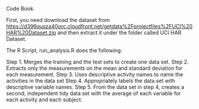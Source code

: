 Code Book.

First, you need download the dataset from https://d396qusza40orc.cloudfront.net/getdata%2Fprojectfiles%2FUCI%20HAR%20Dataset.zip and then extract it under the folder called UCI HAR Dataset.

The R Script, run_analysis.R does the following:

Step 1. Merges the training and the test sets to create one data set.
Step 2. Extracts only the measurements on the mean and standard deviation for each measurement.
Step 3. Uses descriptive activity names to name the activities in the data set
Step 4. Appropriately labels the data set with descriptive variable names.
Step 5. From the data set in step 4, creates a second, independent tidy data set with the average of each variable for each activity and each subject.
